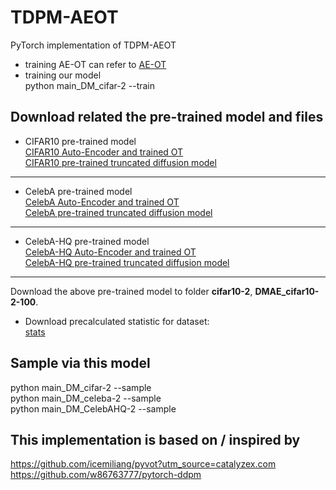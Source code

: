 # TDPM-AEOT
PyTorch implementation of TDPM-AEOT   
* training AE-OT can refer to [AE-OT](https://github.com/icemiliang/pyvot?utm_source=catalyzex.com  )  
* training our model   
python main_DM_cifar-2    --train

## Download related the pre-trained model and files
* CIFAR10 pre-trained model  
[CIFAR10 Auto-Encoder and trained OT](https://drive.google.com/drive/folders/16d5L4ZWeDOZ49OMGFPnivnHsl26HjmlR)  
[CIFAR10 pre-trained truncated diffusion model](https://drive.google.com/drive/folders/1wmsSvvo_zl1AWCNa2WcHNRN9yOI0N8SC)
****    
* CelebA pre-trained model  
[CelebA Auto-Encoder and trained OT](https://drive.google.com/drive/folders/1gqoRFw6xBwMPBwbhim0wB4M9Skc1UJMg)  
[CelebA pre-trained truncated diffusion model](https://drive.google.com/drive/folders/1dSU-StVGXY0NUWTlvCqi6-k1f1yw3ImM)
****    
* CelebA-HQ pre-trained model  
[CelebA-HQ Auto-Encoder and trained OT](https://drive.google.com/drive/folders/1hwB5obWjquFOgw-YRDOMpxBxYC3GkomF)  
[CelebA-HQ pre-trained truncated diffusion model](https://drive.google.com/drive/folders/10ljbVmvXb_h3MOEPyaOrdQFP39VZdkXl)
****    
Download the above pre-trained model to folder **cifar10-2**, **DMAE_cifar10-2-100**.
* Download precalculated statistic for dataset:  
[stats](https://drive.google.com/drive/folders/1_6dj0O20vXyW4rAAL97D-41rbfMy_BDd)

## Sample via this model
python main_DM_cifar-2    --sample  
python main_DM_celeba-2    --sample  
python main_DM_CelebAHQ-2    --sample

## This implementation is based on / inspired by
https://github.com/icemiliang/pyvot?utm_source=catalyzex.com  
https://github.com/w86763777/pytorch-ddpm
